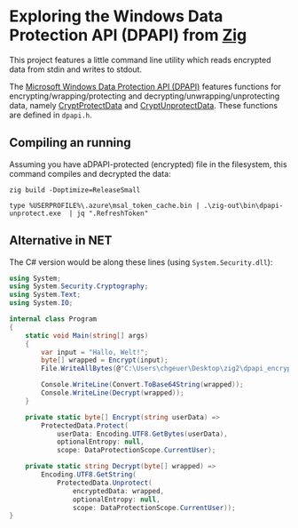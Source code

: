 # Exploring the Windows Data Protection API (DPAPI) from [Zig](https://ziglang.org/)

This project features a little command line utility which reads encrypted data from stdin and writes to stdout.

The [Microsoft Windows Data Protection API (DPAPI)](https://learn.microsoft.com/en-us/windows/win32/api/dpapi/) features functions for encrypting/wrapping/protecting and decrypting/unwrapping/unprotecting data, namely [CryptProtectData](https://learn.microsoft.com/en-us/windows/win32/api/dpapi/nf-dpapi-cryptprotectdata) and [CryptUnprotectData](https://learn.microsoft.com/en-us/windows/win32/api/dpapi/nf-dpapi-cryptunprotectdata). These functions are defined in `dpapi.h`. 

## Compiling an running

Assuming you have aDPAPI-protected (encrypted) file in the filesystem, this command compiles and decrypted the data:

```shell
zig build -Doptimize=ReleaseSmall

type %USERPROFILE%\.azure\msal_token_cache.bin | .\zig-out\bin\dpapi-unprotect.exe  | jq ".RefreshToken"
```

## Alternative in NET

The C# version would be along these lines (using `System.Security.dll`):

```csharp
using System;
using System.Security.Cryptography;
using System.Text;
using System.IO;

internal class Program
{
    static void Main(string[] args)
    {
        var input = "Hallo, Welt!";
        byte[] wrapped = Encrypt(input);
        File.WriteAllBytes(@"C:\Users\chgeuer\Desktop\zig2\dpapi_encrypted.bin", wrapped);

        Console.WriteLine(Convert.ToBase64String(wrapped));
        Console.WriteLine(Decrypt(wrapped));
    }

    private static byte[] Encrypt(string userData) =>
        ProtectedData.Protect(
            userData: Encoding.UTF8.GetBytes(userData),
            optionalEntropy: null,
            scope: DataProtectionScope.CurrentUser);

    private static string Decrypt(byte[] wrapped) =>
        Encoding.UTF8.GetString(
            ProtectedData.Unprotect(
                encryptedData: wrapped,
                optionalEntropy: null, 
                scope: DataProtectionScope.CurrentUser));
}
```